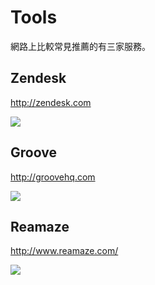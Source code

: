 # Tools

網路上比較常見推薦的有三家服務。

## Zendesk

<http://zendesk.com>

![](http://d.pr/i/16RBX+)

## Groove

<http://groovehq.com>

![](http://d.pr/i/15Cji+)

## Reamaze

<http://www.reamaze.com/>

![](http://d.pr/i/1k5uW+)